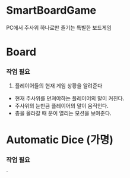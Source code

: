 # SmartBoardGame
PC에서 주사위 하나로만 즐기는 특별한 보드게임

# Board
### 작업 필요
1. 플레이어들의 현재 게임 상황을 알려준다
- 현재 주사위를 던져야하는 플레이어의 말이 커진다.
- 주사위의 눈만큼 플레이어의 말이 움직인다.
- 층을 올라갈 때 문이 열리는 모션을 보여준다.

# Automatic Dice (가명)
### 작업 필요
`
